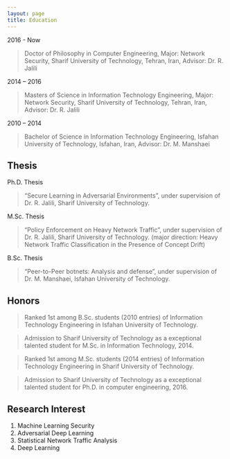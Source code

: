 ```yaml
---
layout: page
title: Education
---
```



2016 - Now	
>Doctor of Philosophy in Computer Engineering, Major: Network Security, Sharif University of Technology, Tehran, Iran, Advisor: Dr. R. Jalili


2014 – 2016
>Masters of Science in Information Technology Engineering, Major: Network Security, Sharif University of Technology, Tehran, Iran, Advisor: Dr. R. Jalili


2010 – 2014	
>Bachelor of Science in Information Technology Engineering, Isfahan University of Technology, Isfahan, Iran, Advisor: Dr. M. Manshaei

## Thesis

Ph.D. Thesis
>“Secure Learning in Adversarial Environments”, under supervision of Dr. R. Jalili, Sharif University of Technology.

M.Sc. Thesis	

>“Policy Enforcement on Heavy Network Traffic”, under supervision of Dr. R. Jalili, Sharif University of Technology.
(major direction: Heavy Network Traffic Classification in the Presence of Concept Drift)

B.Sc. Thesis	
>“Peer-to-Peer botnets: Analysis and defense”, under supervision of  Dr. M. Manshaei, Isfahan University of Technology.  

## Honors

>Ranked 1st among B.Sc. students (2010 entries) of Information Technology Engineering in Isfahan University of Technology.

>Admission to Sharif University of Technology as a exceptional talented student for M.Sc. in Information Technology, 2014.

>Ranked 1st among M.Sc. students (2014 entries) of Information Technology Engineering in Sharif University of Technology.

>Admission to Sharif University of Technology as a exceptional talented student for Ph.D. in computer engineering, 2016.

## Research Interest
1.	Machine Learning Security
2.	Adversarial Deep Learning
3.	Statistical Network Traffic Analysis
4.  Deep Learning









